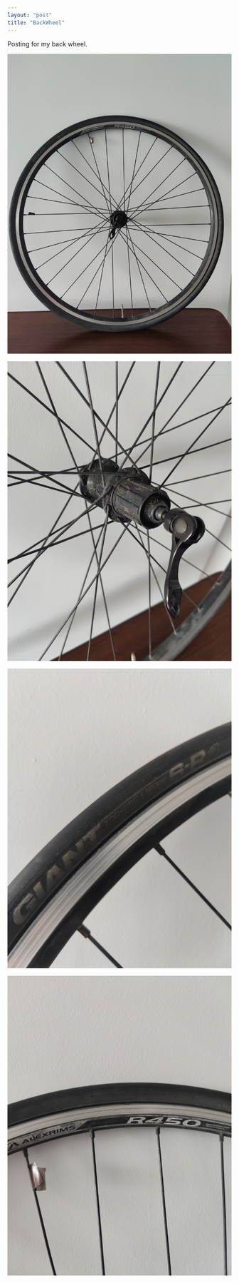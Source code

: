 ```yaml
---
layout: "post"
title: "BackWheel"
---
```


Posting for my back wheel.

![useful1](/assets/IMG_20210509_145338.jpg)

![useful2](/assets/IMG_20210509_145344.jpg)

![useful3](/assets/IMG_20210509_145352.jpg)

![useful4](/assets/IMG_20210509_145357.jpg)

